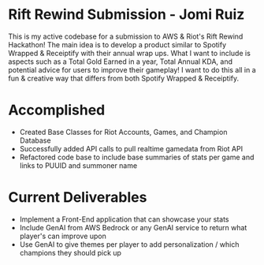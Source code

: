 # Rift Rewind Submission - Jomi Ruiz
This is my active codebase for a submission to AWS & Riot's Rift Rewind Hackathon! The main idea is to develop a product similar to Spotify Wrapped & Receiptify with their annual wrap ups. What I want to include is aspects such as a Total Gold Earned in a year, Total Annual KDA, and potential advice for users to improve their gameplay! I want to do this all in a fun & creative way that differs from both Spotify Wrapped & Receiptify.

# Accomplished
- Created Base Classes for Riot Accounts, Games, and Champion Database
- Successfully added API calls to pull realtime gamedata from Riot API
- Refactored code base to include base summaries of stats per game and links to PUUID and summoner name

# Current Deliverables
- Implement a Front-End application that can showcase your stats
- Include GenAI from AWS Bedrock or any GenAI service to return what player's can improve upon
- Use GenAI to give themes per player to add personalization / which champions they should pick up